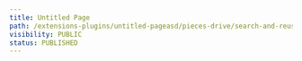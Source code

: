 ```yaml
---
title: Untitled Page
path: /extensions-plugins/untitled-pageasd/pieces-drive/search-and-reuse
visibility: PUBLIC
status: PUBLISHED
---
```



